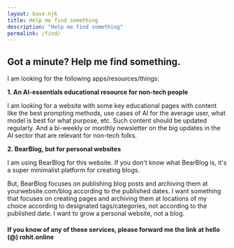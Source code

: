 ```yaml
---
layout: base.njk
title: Help me find something
description: "Help me find something"
permalink: /find/
---
```


## Got a minute? Help me find something.

I am looking for the following apps/resources/things:

**1. An AI-essentials educational resource for non-tech people**

I am looking for a website with some key educational pages with content like the best prompting methods, use cases of AI for the average user, what model is best for what purpose, etc. Such content should be updated regularly. And a bi-weekly or monthly newsletter on the big updates in the AI sector that are relevant for non-tech folks.

**2. BearBlog, but for personal websites**

I am using BearBlog for this website. If you don't know what BearBlog is, it's a super minimalist platform for creating blogs. 

But, BearBlog focuses on publishing blog posts and archiving them at yourwebsite.com/blog according to the published dates. I want something that focuses on creating pages and archiving them at locations of my choice according to designated tags/categories, not according to the published date. I want to grow a personal website, not a blog.

#### If you know of any of these services, please forward me the link at hello (@) rohit.online



